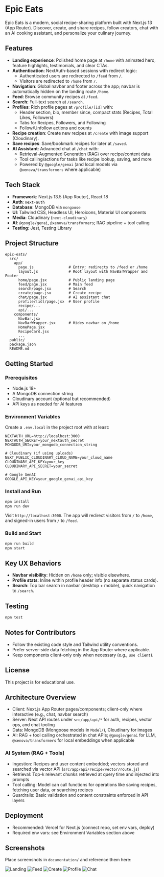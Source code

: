# Epic Eats

Epic Eats is a modern, social recipe-sharing platform built with Next.js 13 (App Router). Discover, create, and share recipes, follow creators, chat with an AI cooking assistant, and personalize your culinary journey.

## Features

- **Landing experience**: Polished home page at `/home` with animated hero, feature highlights, testimonials, and clear CTAs.
- **Authentication**: NextAuth-based sessions with redirect logic:
  - Authenticated users are redirected to `/feed` from `/`.
  - Visitors are redirected to `/home` from `/`.
- **Navigation**: Global navbar and footer across the app; navbar is automatically hidden on the landing route `/home`.
- **Feed**: Browse community recipes at `/feed`.
- **Search**: Full-text search at `/search`.
- **Profiles**: Rich profile pages at `/profile/[id]` with:
  - Header section, bio, member since, compact stats (Recipes, Total Likes, Followers)
  - Tabs for Recipes, Followers, and Following
  - Follow/Unfollow actions and counts
- **Recipe creation**: Create new recipes at `/create` with image support (Cloudinary).
- **Save recipes**: Save/bookmark recipes for later at `/saved`.
- **AI Assistant**: Advanced chat at `/chat` with:
  - Retrieval-Augmented Generation (RAG) over recipe/content data
  - Tool calling/actions for tasks like recipe lookup, saving, and more
  - Powered by `@google/genai` (and local models via `@xenova/transformers` where applicable)

## Tech Stack

- **Framework**: Next.js 13.5 (App Router), React 18
- **Auth**: `next-auth`
- **Database**: MongoDB via `mongoose`
- **UI**: Tailwind CSS, Headless UI, Heroicons, Material UI components
- **Media**: Cloudinary (`next-cloudinary`)
- **AI**: `@google/genai`, `@xenova/transformers`; RAG pipeline + tool calling
- **Testing**: Jest, Testing Library

## Project Structure

```
epic-eats/
  src/
    app/
      page.js                # Entry: redirects to /feed or /home
      layout.js              # Root layout with NavBarWrapper and Footer
      home/page.jsx          # Public landing page
      feed/page.jsx          # Main feed
      search/page.jsx        # Search
      create/page.jsx        # Create recipe
      chat/page.jsx          # AI assistant chat
      profile/[id]/page.jsx  # User profile
      recipe/...
      api/...
    components/
      NavBar.jsx
      NavBarWrapper.jsx      # Hides navbar on /home
      HomePage.jsx
      RecipeCard.jsx
      ...
  public/
  package.json
  README.md
```

## Getting Started

### Prerequisites

- Node.js 18+
- A MongoDB connection string
- Cloudinary account (optional but recommended)
- API keys as needed for AI features

### Environment Variables

Create a `.env.local` in the project root with at least:

```
NEXTAUTH_URL=http://localhost:3000
NEXTAUTH_SECRET=your_nextauth_secret
MONGODB_URI=your_mongodb_connection_string

# Cloudinary (if using uploads)
NEXT_PUBLIC_CLOUDINARY_CLOUD_NAME=your_cloud_name
CLOUDINARY_API_KEY=your_key
CLOUDINARY_API_SECRET=your_secret

# Google GenAI
GOOGLE_API_KEY=your_google_genai_api_key
```

### Install and Run

```bash
npm install
npm run dev
```

Visit `http://localhost:3000`. The app will redirect visitors from `/` to `/home`, and signed-in users from `/` to `/feed`.

### Build and Start

```bash
npm run build
npm start
```

## Key UX Behaviors

- **Navbar visibility**: Hidden on `/home` only; visible elsewhere.
- **Profile stats**: Inline within profile header info (no separate status cards).
- **Search**: Top bar search in navbar (desktop + mobile), quick navigation to `/search`.

## Testing

```bash
npm test
```

## Notes for Contributors

- Follow the existing code style and Tailwind utility conventions.
- Prefer server-side data fetching in the App Router where applicable.
- Keep components client-only only when necessary (e.g., `use client`).

## License

This project is for educational use.

## Architecture Overview

- Client: Next.js App Router pages/components; client-only where interactive (e.g., chat, navbar search)
- Server: Next API routes under `src/app/api/*` for auth, recipes, vector ops, and chat tooling
- Data: MongoDB (Mongoose models in `Model/`), Cloudinary for images
- AI: RAG + tool calling orchestrated in chat APIs; `@google/genai` for LLM, `@xenova/transformers` for local embeddings when applicable

### AI System (RAG + Tools)

- Ingestion: Recipes and user content embedded; vectors stored and searched via vector API (`src/app/api/recipe/vector/route.js`)
- Retrieval: Top-k relevant chunks retrieved at query time and injected into prompts
- Tool calling: Model can call functions for operations like saving recipes, fetching user data, or searching recipes
- Guardrails: Basic validation and content constraints enforced in API layers

## Deployment

- Recommended: Vercel for Next.js (connect repo, set env vars, deploy)
- Required env vars: see Environment Variables section above

## Screenshots

Place screenshots in `documentation/` and reference them here:

![Landing](documentation/landing.png)
![Feed](documentation/feed.png)
![Create](documentation/create.png)
![Profile](documentation/profile.png)
![Chat](documentation/chat.png)


